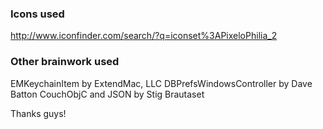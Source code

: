 ### Icons used

http://www.iconfinder.com/search/?q=iconset%3APixeloPhilia_2

### Other brainwork used

EMKeychainItem by ExtendMac, LLC
DBPrefsWindowsController by Dave Batton
CouchObjC and JSON by Stig Brautaset

Thanks guys!